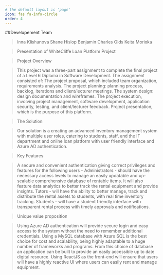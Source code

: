 ```yaml
---
# the default layout is 'page'
icon: fas fa-info-circle
order: 4
---
```

##Developement Team
>Inna Klishunova
>Shane Hislop
>Benjamin Charles Olds
>Keita Morioka


>Presentation of WhiteCliffe Loan Platform Project

>Project Overview

>This project was a three-part assignment to complete the final project of a Level 6 Diploma in Software Development. The assignment consisted of:
The project proposal, which included team organization, requirements analysis. The project planning: planning process, backlog, iterations and client/lecturer meetings. The system design: design documentation and wireframes.
The project execution, involving project management, software development, application security, testing, and client/lecturer feedback.
Project presentation, which is the purpose of this platform.

>The Solution

>Our solution is a creating an advanced inventory management system with multiple user roles, catering to students, staff, and the IT department and online loan platform with user friendly interface and Azure AD authentication.

>Key Features 

>A secure and convenient authentication giving correct privileges and features for the following users -
Administrators - should have the necessary access levels to manage an easily updatable and up-scalable comprehensive database of rentable items.  It will also feature data analytics to better track the rental equipment and provide insights.
Tutors - will have the ability to better manage, track and distribute the rental assets to students, with real time inventory tracking.
Students – will have a student friendly interface with transparent rental process with timely approvals and notifications.

>Unique value proposition

>Using Azure AD authentication will provide secure login and easy access to the system without the need to remember additional credentials.
Using a MySQL database with Azure SQL is the best choice for cost and scalability, being highly adaptable to a huge number of frameworks and programs.  From this choice of database an application can be built to provide an easily accessible up to date digital resource.
Using ReactJS as the front-end will ensure that users will have a highly reactive UI where users can easily rent and manage equipment.


